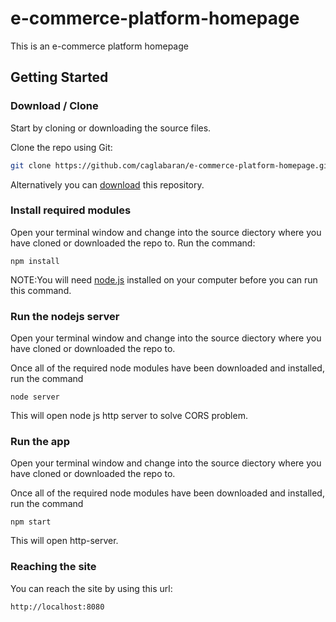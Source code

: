# e-commerce-platform-homepage

This is an e-commerce platform homepage

## Getting Started

### Download / Clone

Start by cloning or downloading the source files.

Clone the repo using Git:

```bash
git clone https://github.com/caglabaran/e-commerce-platform-homepage.git
```

Alternatively you can [download]( https://github.com/caglabaran/e-commerce-platform-homepage/archive/master.zip)
this repository.


### Install required modules

Open your terminal window and change into the source diectory where you have cloned or downloaded the repo to. Run the command:

```
npm install
```

NOTE:You will need [node.js](https://nodejs.org/) installed on your computer before you can run this command.

### Run the nodejs server

Open your terminal window and change into the source diectory where you have cloned or downloaded the repo to.

Once all of the required node modules have been downloaded and installed, run the command

```
node server
```

This will open node js http server to solve CORS problem.

### Run the app

Open your terminal window and change into the source diectory where you have cloned or downloaded the repo to.

Once all of the required node modules have been downloaded and installed, run the command

```
npm start
```

This will open http-server.


### Reaching the site

You can reach the site by using this url:

```
http://localhost:8080
```